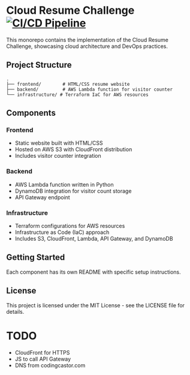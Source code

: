 # Cloud Resume Challenge [![CI/CD Pipeline](https://github.com/codingcastor/cloud-resume-challenge/actions/workflows/main.yml/badge.svg?branch=main)](https://github.com/codingcastor/cloud-resume-challenge/actions/workflows/main.yml)

This monorepo contains the implementation of the Cloud Resume Challenge, showcasing cloud architecture and DevOps practices.

## Project Structure

```
.
├── frontend/        # HTML/CSS resume website
├── backend/         # AWS Lambda function for visitor counter
└── infrastructure/ # Terraform IaC for AWS resources
```

## Components

### Frontend
- Static website built with HTML/CSS
- Hosted on AWS S3 with CloudFront distribution
- Includes visitor counter integration

### Backend
- AWS Lambda function written in Python
- DynamoDB integration for visitor count storage
- API Gateway endpoint

### Infrastructure
- Terraform configurations for AWS resources
- Infrastructure as Code (IaC) approach
- Includes S3, CloudFront, Lambda, API Gateway, and DynamoDB

## Getting Started

Each component has its own README with specific setup instructions.

## License

This project is licensed under the MIT License - see the LICENSE file for details.

# TODO
- CloudFront for HTTPS
- JS to call API Gateway
- DNS from codingcastor.com